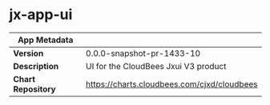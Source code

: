 # jx-app-ui

|App Metadata||
|---|---|
| **Version** | 0.0.0-snapshot-pr-1433-10 |
| **Description** | UI for the CloudBees Jxui V3 product |
| **Chart Repository** | https://charts.cloudbees.com/cjxd/cloudbees |
